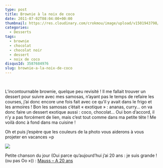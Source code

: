 ```yaml
---
type: post
title: Brownie à la noix de coco
date: 2011-07-02T08:04:00+00:00
thumbnail: https://res.cloudinary.com/crokmou/image/upload/v1501943798/20110628_brownie_noix_coco_1.jpg
categories: 
  - Desserts
tags: 
  - brownie
  - chocolat
  - chocolat noir
  - dessert
  - noix de coco
disqusId: 3587684976
slug: brownie-a-la-noix-de-coco
---
```


 

L’incontournable brownie, quelque peu revisité ! Il me fallait trouver un dessert pour suivre avec mes samosas, n’ayant pas le temps de refaire les courses, j’ai donc encore une fois fait avec ce qu’il y avait dans le frigo et les armoires ! Bon les samosas c’était « exotique » : ananas, curry… on va donc faire un dessert exotique aussi : coco, chocolat… Oui bon d’accord, il n’y a pas forcément de lien, mais c’est tout comme dans ma petite tête ! Me voilà donc à fond dans ma cuisine ! 

Oh et puis j’espère que les couleurs de la photo vous aiderons à vous projeter en vacances =p  
<a name="more"></a>  

[![](http://3.bp.blogspot.com/-8WA7xppE79Q/TsFniFXm00I/AAAAAAAABIg/f9dg95jMOUc/s1600/Brownie+noix+de+coco.jpg)](http://3.bp.blogspot.com/-8WA7xppE79Q/TsFniFXm00I/AAAAAAAABIg/f9dg95jMOUc/s1600/Brownie+noix+de+coco.jpg)

Petite chanson du jour (Oui parce qu’aujourd’hui j’ai 20 ans : je suis grande ! (ou pas Oo »)) : [Mauss – A 20 ans](http://www.youtube.com/watch?v=MwuOnD75tGA)